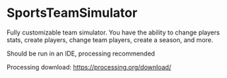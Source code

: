 # SportsTeamSimulator
Fully customizable team simulator. You have the ability to change players stats, create players, change team players, create a season, and more.

Should be run in an IDE, processing recommended

Processing download: https://processing.org/download/
